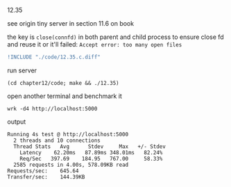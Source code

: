 12.35

see origin tiny server in section 11.6 on book

the key is `close(connfd)` in both parent and child process to ensure close fd
and reuse it or it'll failed: `Accept error: too many open files`

```diff
!INCLUDE "./code/12.35.c.diff"
```

run server

    (cd chapter12/code; make && ./12.35)

open another terminal and benchmark it

    wrk -d4 http://localhost:5000

output

    Running 4s test @ http://localhost:5000
      2 threads and 10 connections
      Thread Stats   Avg      Stdev     Max   +/- Stdev
        Latency    62.20ms   87.89ms 348.01ms   82.24%
        Req/Sec   397.69    184.95   767.00     58.33%
      2585 requests in 4.00s, 578.09KB read
    Requests/sec:    645.64
    Transfer/sec:    144.39KB
